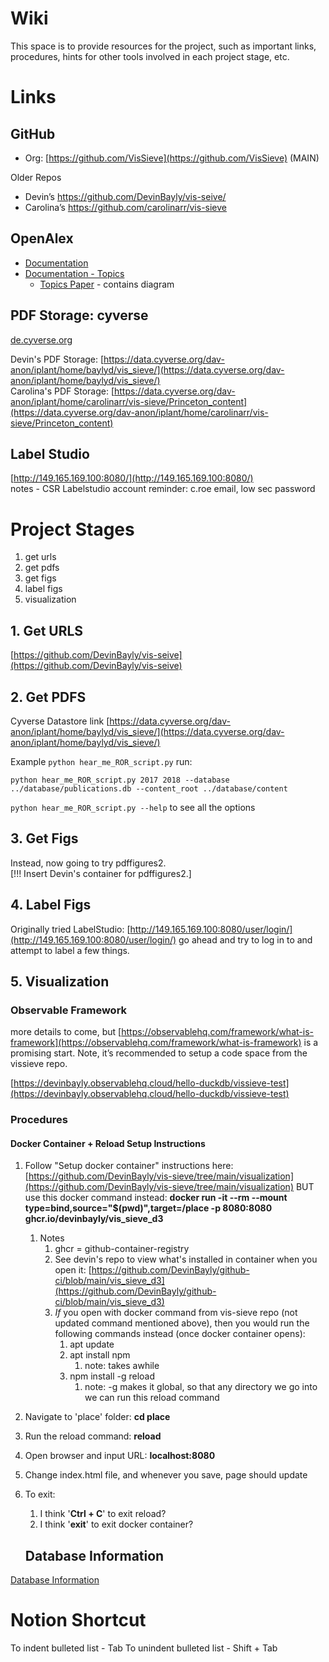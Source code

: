 # Wiki

This space is to provide resources for the project, such as important links, procedures, hints for other tools involved in each project stage, etc.

# Links

## GitHub

* Org: [https://github.com/VisSieve](https://github.com/VisSieve) (MAIN)

Older Repos  

* Devin’s https://github.com/DevinBayly/vis-seive/
* Carolina’s https://github.com/carolinarr/vis-sieve

## OpenAlex

+ [Documentation](https://docs.openalex.org/)
+ [Documentation - Topics](https://docs.openalex.org/api-entities/topics)
    + [Topics Paper](https://docs.google.com/document/d/1bDopkhuGieQ4F8gGNj7sEc8WSE8mvLZS/edit#heading=h.5w2tb5fcg77r) - contains diagram

## PDF Storage: cyverse 

[de.cyverse.org](https://de.cyverse.org/)

Devin's PDF Storage: [https://data.cyverse.org/dav-anon/iplant/home/baylyd/vis_sieve/](https://data.cyverse.org/dav-anon/iplant/home/baylyd/vis_sieve/)  
Carolina's PDF Storage: [https://data.cyverse.org/dav-anon/iplant/home/carolinarr/vis-sieve/Princeton_content](https://data.cyverse.org/dav-anon/iplant/home/carolinarr/vis-sieve/Princeton_content)


## Label Studio

[http://149.165.169.100:8080/](http://149.165.169.100:8080/)  
notes - CSR Labelstudio account reminder: c.roe email, low sec password

# Project Stages

1. get urls
2. get pdfs
3. get figs
4. label figs
4. visualization

## 1. Get URLS

[https://github.com/DevinBayly/vis-seive](https://github.com/DevinBayly/vis-seive)

## 2. Get PDFS

Cyverse Datastore link [https://data.cyverse.org/dav-anon/iplant/home/baylyd/vis_sieve/](https://data.cyverse.org/dav-anon/iplant/home/baylyd/vis_sieve/)

Example `python hear_me_ROR_script.py` run:

`python hear_me_ROR_script.py 2017 2018 --database ../database/publications.db --content_root ../database/content`

`python hear_me_ROR_script.py --help` to see all the options

## 3. Get Figs

Instead, now going to try pdffigures2.  
[!!! Insert Devin's container for pdffigures2.]

## 4. Label Figs

Originally tried LabelStudio:
[http://149.165.169.100:8080/user/login/](http://149.165.169.100:8080/user/login/)
go ahead and try to log in to and attempt to label a few things.


## 5. Visualization

### Observable Framework

more details to come, but [https://observablehq.com/framework/what-is-framework](https://observablehq.com/framework/what-is-framework) is a promising start. Note, it’s recommended to setup a code space from the vissieve repo. 

[https://devinbayly.observablehq.cloud/hello-duckdb/vissieve-test](https://devinbayly.observablehq.cloud/hello-duckdb/vissieve-test)

### Procedures

#### Docker Container + Reload  Setup Instructions

1. Follow "Setup docker container" instructions here: 
[https://github.com/DevinBayly/vis-sieve/tree/main/visualization](https://github.com/DevinBayly/vis-sieve/tree/main/visualization) 
BUT use this docker command instead:
**docker run -it --rm --mount type=bind,source="$(pwd)",target=/place -p 8080:8080 ghcr.io/devinbayly/vis_sieve_d3**
    1. Notes
        1. ghcr = github-container-registry
        2. See devin's repo to view what's installed in container when you open it: [https://github.com/DevinBayly/github-ci/blob/main/vis_sieve_d3](https://github.com/DevinBayly/github-ci/blob/main/vis_sieve_d3)
        3. *If* you open with docker command from vis-sieve repo (not updated command mentioned above), then you would run the following commands instead (once docker container opens):
            1. apt update
            2. apt install npm
                1. note: takes awhile
            3. npm install -g reload
                1. note: -g makes it global, so that any directory we go into we can run this reload command
2. Navigate to 'place' folder:
**cd place**
3. Run the reload command:
**reload**
4. Open browser and input URL:
**localhost:8080**
5. Change index.html file, and whenever you save, page should update
6. To exit:
    1. I think '**Ctrl + C**' to exit reload?
    2. I think '**exit**' to exit docker container?
    
    ## Database Information
    

[Database Information](database/database_information.md)

# Notion Shortcut

To indent bulleted list - Tab
To unindent bulleted list - Shift + Tab